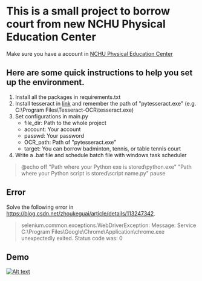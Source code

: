 # This is a small project to borrow court from new NCHU Physical Education Center
Make sure you have a account in [NCHU Physical Education Center](https://rent.pe.nchu.edu.tw/nchugym/login.php)
## Here are some quick instructions to help you set up the environment. 
1. Install all the packages in requirements.txt
2. Install tesseract in [link](https://github.com/UB-Mannheim/tesseract/wiki) and remember the path of "pytesseract.exe" (e.g. C:\Program Files\Tesseract-OCR\tesseract.exe)
3. Set configurations in main.py
    - file_dir: Path to the whole project
    - account: Your account
    - passwd: Your password
    - OCR_path: Path of "pytesseract.exe"
    - target: You can borrow badminton, tennis, or table tennis court
4. Write a .bat file and schedule batch file with windows task scheduler
>@echo off
>"Path where your Python exe is stored\python.exe" "Path where your Python script is stored\script name.py"
>pause

## Error
Solve the following error in https://blog.csdn.net/zhoukeguai/article/details/113247342.
>selenium.common.exceptions.WebDriverException: Message: Service C:\Program Files\Google\Chrome\Application\chrome.exe unexpectedly exited. Status code was: 0

## Demo
[![Alt text](https://img.youtube.com/vi/zcn6z-nweHo/0.jpg)](https://www.youtube.com/watch?v=zcn6z-nweHo)

